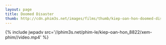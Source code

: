```yaml
---
layout: page
title: Doomed Disaster
thumb: http://cdn.phim3s.net/images/films/thumb/kiep-oan-hon-doomed-disaster-2015.jpg
---
```

{% include jwpadv src='//phim3s.net/phim-le/kiep-oan-hon_8822/xem-phim//video.mp4' %}